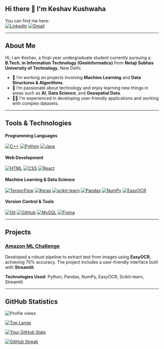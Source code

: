 ## Hi there 👋 I'm Keshav Kushwaha

You can find me here:  
[![LinkedIn](https://img.shields.io/badge/LinkedIn-0077B5?style=for-the-badge&logo=linkedin&logoColor=white)](https://www.linkedin.com/in/offline-keshav) [![Gmail](https://img.shields.io/badge/Gmail-D14836?style=for-the-badge&logo=gmail&logoColor=white)](mailto:keshavkushawaha@gmail.com)

---

## About Me

Hi, I am Keshav, a final-year undergraduate student currently pursuing a **B.Tech. in Information Technology (GeoInformatics)** from **Netaji Subhas University of Technology**, New Delhi.

- 🔭 I’m working on projects involving **Machine Learning** and **Data Structures & Algorithms**.
- 🌱 I’m passionate about technology and enjoy learning new things in areas such as **AI**, **Data Science**, and **Geospatial Data**.
- 👨‍💻 I'm experienced in developing user-friendly applications and working with complex datasets.

---

## Tools & Technologies

#### Programming Languages
[![C++](https://img.shields.io/badge/C++-00599C?style=for-the-badge&logo=cplusplus&logoColor=white)](https://en.cppreference.com/w/) [![Python](https://img.shields.io/badge/Python-3776AB?style=for-the-badge&logo=python&logoColor=white)](https://www.python.org/) [![Java](https://img.shields.io/badge/Java-007396?style=for-the-badge&logo=java&logoColor=white)](https://www.java.com/)

#### Web Development
[![HTML](https://img.shields.io/badge/HTML5-E34F26?style=for-the-badge&logo=html5&logoColor=white)](https://developer.mozilla.org/en-US/docs/Web/HTML) [![CSS](https://img.shields.io/badge/CSS3-1572B6?style=for-the-badge&logo=css3&logoColor=white)](https://developer.mozilla.org/en-US/docs/Web/CSS) [![React](https://img.shields.io/badge/React-61DAFB?style=for-the-badge&logo=react&logoColor=black)](https://reactjs.org/)

#### Machine Learning & Data Science
[![TensorFlow](https://img.shields.io/badge/TensorFlow-FF6F00?style=for-the-badge&logo=tensorflow&logoColor=white)](https://www.tensorflow.org/) [![Keras](https://img.shields.io/badge/Keras-D00000?style=for-the-badge&logo=keras&logoColor=white)](https://keras.io/) [![scikit-learn](https://img.shields.io/badge/scikit--learn-F7931E?style=for-the-badge&logo=scikit-learn&logoColor=white)](https://scikit-learn.org/) [![Pandas](https://img.shields.io/badge/Pandas-150458?style=for-the-badge&logo=pandas&logoColor=white)](https://pandas.pydata.org/) [![NumPy](https://img.shields.io/badge/NumPy-013243?style=for-the-badge&logo=numpy&logoColor=white)](https://numpy.org/) [![EasyOCR](https://img.shields.io/badge/EasyOCR-5C3EE8?style=for-the-badge&logoColor=white)](https://github.com/JaidedAI/EasyOCR)

#### Version Control & Tools
[![Git](https://img.shields.io/badge/Git-F05032?style=for-the-badge&logo=git&logoColor=white)](https://git-scm.com/) [![GitHub](https://img.shields.io/badge/GitHub-181717?style=for-the-badge&logo=github&logoColor=white)](https://github.com/) [![MySQL](https://img.shields.io/badge/MySQL-4479A1?style=for-the-badge&logo=mysql&logoColor=white)](https://www.mysql.com/) [![Figma](https://img.shields.io/badge/Figma-F24E1E?style=for-the-badge&logo=figma&logoColor=white)](https://www.figma.com/)

---

## Projects

### [Amazon ML Challenge](https://offline-keshav-amazon-ml-challenge.streamlit.app/)
Developed a robust pipeline to extract text from images using **EasyOCR**, achieving 70% accuracy. The project includes a user-friendly interface built with **Streamlit**.

**Technologies Used:** Python, Pandas, NumPy, EasyOCR, Scikit-learn, Streamlit

---

## GitHub Statistics

![Profile views](https://komarev.com/ghpvc/?username=offline-keshav&color=blue&style=flat-square)



[![Top Langs](https://github-readme-stats.vercel.app/api/top-langs/?username=offline-keshav&layout=compact&hide=Jupyter%20Notebook&theme=default)](https://github.com/offline-keshav/github-readme-stats)




[![Your GitHub Stats](https://github-readme-stats.vercel.app/api?username=offline-keshav&show_icons=true&theme=default)](https://github.com/offline-keshav/github-readme-stats) 





[![GitHub Streak](https://streak-stats.demolab.com/?user=offline-keshav&theme=deafult)](https://git.io/streak-stats)
